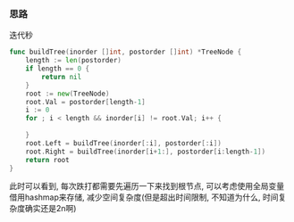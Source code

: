 ### 思路

迭代秒

``` go
func buildTree(inorder []int, postorder []int) *TreeNode {
    length := len(postorder)
    if length == 0 {
        return nil
    }
    root := new(TreeNode)
    root.Val = postorder[length-1]
    i := 0
    for ; i < length && inorder[i] != root.Val; i++ {
        
    }
    root.Left = buildTree(inorder[:i], postorder[:i])
    root.Right = buildTree(inorder[i+1:], postorder[i:length-1])
    return root
}
```

此时可以看到, 每次跌打都需要先遍历一下来找到根节点, 可以考虑使用全局变量借用hashmap来存储, 减少空间复杂度(但是超出时间限制, 不知道为什么, 时间复杂度确实还是2n啊)